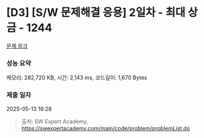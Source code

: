 # [D3] [S/W 문제해결 응용] 2일차 - 최대 상금 - 1244 

[문제 링크](https://swexpertacademy.com/main/code/problem/problemDetail.do?contestProbId=AV15Khn6AN0CFAYD) 

### 성능 요약

메모리: 282,720 KB, 시간: 2,143 ms, 코드길이: 1,670 Bytes

### 제출 일자

2025-05-13 18:28



> 출처: SW Expert Academy, https://swexpertacademy.com/main/code/problem/problemList.do